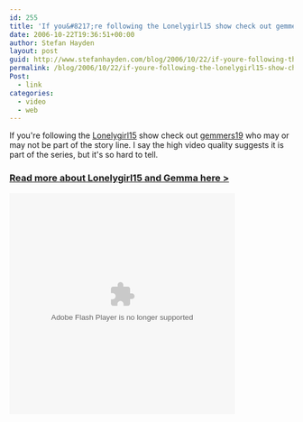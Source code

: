```yaml
---
id: 255
title: 'If you&#8217;re following the Lonelygirl15 show check out gemmers19 who may or may not be part of the story line.'
date: 2006-10-22T19:36:51+00:00
author: Stefan Hayden
layout: post
guid: http://www.stefanhayden.com/blog/2006/10/22/if-youre-following-the-lonelygirl15-show-check-out-gemmers19-who-may-or-may-not-be-part-of-the-story-line/
permalink: /blog/2006/10/22/if-youre-following-the-lonelygirl15-show-check-out-gemmers19-who-may-or-may-not-be-part-of-the-story-line/
Post:
  - link
categories:
  - video
  - web
---
```

<p>If you're following the <a href="http://lonelygirl15.com/">Lonelygirl15</a> show check out <a href="http://www.youtube.com/profile?user=gemmers19">gemmers19</a> who may or may not be part of the story line. I say the high video quality suggests it is part of the series, but it's so hard to tell.<!--more--></p>
<h3><a href="http://internetvideoreview.blogspot.com/">Read more about Lonelygirl15 and Gemma here ></a></h3>
<p><embed type="application/x-shockwave-flash" src="http://flash.revver.com/player/1.0/player.swf" pluginspage="http://www.macromedia.com/go/getflashplayer" scale="noScale" salign="TL" bgcolor="#ffffff" flashvars="width=400&height=392&mediaId=84554&affiliateId=0&javascriptContext=true&skinURL=http://flash.revver.com/player/1.0/skins/Default_Raster.swf&skinImgURL=http://flash.revver.com/player/1.0/skins/night_skin.png&actionBarSkinURL=http://flash.revver.com/player/1.0/skins/DefaultNavBarSkin.swf&resizeVideo=True" wmode="transparent" height="392" width="400"></embed></p>
